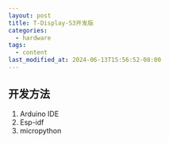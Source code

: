 ```yaml
---
layout: post
title: T-Display-S3开发版
categories:
  - hardware
tags:
  - content
last_modified_at: 2024-06-13T15:56:52-08:00
---
```

## 开发方法

1. Arduino IDE
2. Esp-idf
3. micropython